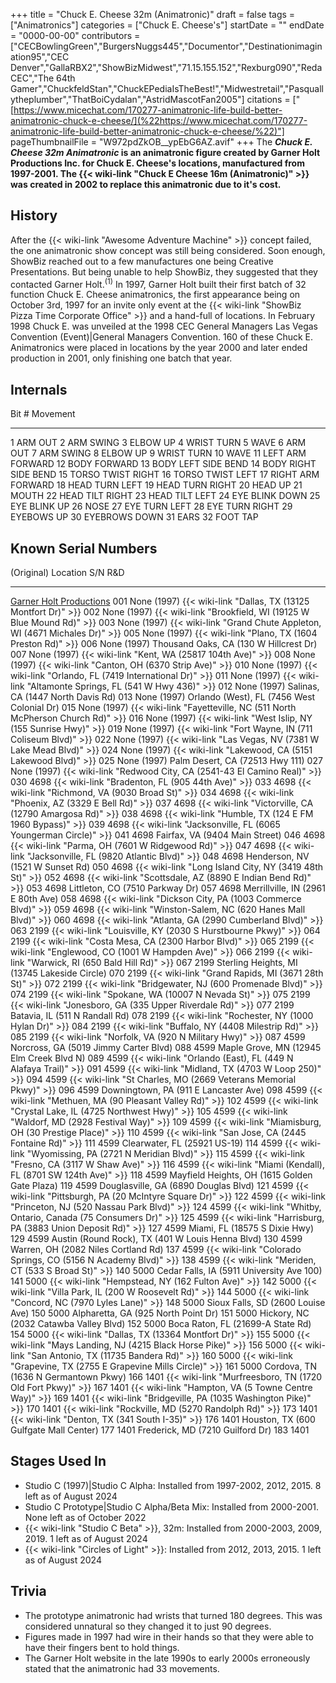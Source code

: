 +++
title = "Chuck E. Cheese 32m (Animatronic)"
draft = false
tags = ["Animatronics"]
categories = ["Chuck E. Cheese's"]
startDate = ""
endDate = "0000-00-00"
contributors = ["CECBowlingGreen","BurgersNuggs445","Documentor","Destinationimagination95","CEC Denver","GallaRBX2","ShowBizMidwest","71.15.155.152","Rexburg090","RedaCEC","The 64th Gamer","ChuckfeldStan","ChuckEPediaIsTheBest!","Midwestretail","Pasquallytheplumber","ThatBoiCydalan","AstridMascotFan2005"]
citations = ["[https://www.micechat.com/170277-animatronic-life-build-better-animatronic-chuck-e-cheese/](%22https://www.micechat.com/170277-animatronic-life-build-better-animatronic-chuck-e-cheese/%22)"]
pageThumbnailFile = "W972pdZkOB__ypEbG6AZ.avif"
+++
The ***Chuck E. Cheese 32m Animatronic* is an animatronic figure created by Garner Holt Productions Inc. for Chuck E. Cheese's locations, manufactured from 1997-2001. The {{< wiki-link "Chuck E Cheese 16m (Animatronic)" >}} was created in 2002 to replace this animatronic due to it's cost.**

## History

After the {{< wiki-link "Awesome Adventure Machine" >}} concept failed, the one animatronic show concept was still being considered. Soon enough, ShowBiz reached out to a few manufactures one being Creative Presentations. But being unable to help ShowBiz, they suggested that they contacted Garner Holt.<sup>(1)</sup>
In 1997, Garner Holt built their first batch of 32 function Chuck E. Cheese animatronics, the first appearance being on October 3rd, 1997 for an invite only event at the {{< wiki-link "ShowBiz Pizza Time Corporate Office" >}} and a hand-full of locations. In February 1998 Chuck E. was unveiled at the 1998 CEC General Managers Las Vegas Convention (Event)|General Managers Convention. 160 of these Chuck E. Animatronics were placed in locations by the year 2000 and later ended production in 2001, only finishing one batch that year.

## Internals

  Bit #   Movement
  -------- ----------------------
  1        ARM OUT
  2        ARM SWING
  3        ELBOW UP
  4        WRIST TURN
  5        WAVE
  6        ARM OUT
  7        ARM SWING
  8        ELBOW UP
  9        WRIST TURN
  10       WAVE
  11       LEFT ARM FORWARD
  12       BODY FORWARD
  13       BODY LEFT SIDE BEND
  14       BODY RIGHT SIDE BEND
  15       TORSO TWIST RIGHT
  16       TORSO TWIST LEFT
  17       RIGHT ARM FORWARD
  18       HEAD TURN LEFT
  19       HEAD TURN RIGHT
  20       HEAD UP
  21       MOUTH
  22       HEAD TILT RIGHT
  23       HEAD TILT LEFT
  24       EYE BLINK DOWN
  25       EYE BLINK UP
  26       NOSE
  27       EYE TURN LEFT
  28       EYE TURN RIGHT
  29       EYEBOWS UP
  30       EYEBROWS DOWN
  31       EARS
  32       FOOT TAP

## Known Serial Numbers

  (Original) Location                                                        S/N   R&D
  -------------------------------------------------------------------------- ----- -------------
  [Garner Holt Productions](http://www.garnerholt.com/)                      001   None (1997)
  {{< wiki-link "Dallas, TX (13125 Montfort Dr)" >}}                     002   None (1997)
  {{< wiki-link "Brookfield, WI (19125 W Blue Mound Rd)" >}}             003   None (1997)
  {{< wiki-link "Grand Chute Appleton, WI (4671 Michales Dr)" >}}        005   None (1997)
  {{< wiki-link "Plano, TX (1604 Preston Rd)" >}}                        006   None (1997)
  Thousand Oaks, CA (130 W Hillcrest Dr)                                     007   None (1997)
  {{< wiki-link "Kent, WA (25817 104th Ave)" >}}                         008   None (1997)
  {{< wiki-link "Canton, OH (6370 Strip Ave)" >}}                        010   None (1997)
  {{< wiki-link "Orlando, FL (7419 International Dr)" >}}                011   None (1997)
  {{< wiki-link "Altamonte Springs, FL (541 W Hwy 436)" >}}              012   None (1997)
  Salinas, CA (1447 North Davis Rd)                                          013   None (1997)
  Orlando (West), FL (7456 West Colonial Dr)                                 015   None (1997)
  {{< wiki-link "Fayetteville, NC (511 North McPherson Church Rd)" >}}   016   None (1997)
  {{< wiki-link "West Islip, NY (155 Sunrise Hwy)" >}}                   019   None (1997)
  {{< wiki-link "Fort Wayne, IN (711 Coliseum Blvd)" >}}                 022   None (1997)
  {{< wiki-link "Las Vegas, NV (7381 W Lake Mead Blvd)" >}}              024   None (1997)
  {{< wiki-link "Lakewood, CA (5151 Lakewood Blvd)" >}}                  025   None (1997)
  Palm Desert, CA (72513 Hwy 111)                                            027   None (1997)
  {{< wiki-link "Redwood City, CA (2541-43 El Camino Real)" >}}          030   4698
  {{< wiki-link "Bradenton, FL (905 44th Ave)" >}}                       033   4698
  {{< wiki-link "Richmond, VA (9030 Broad St)" >}}                       034   4698
  {{< wiki-link "Phoenix, AZ (3329 E Bell Rd)" >}}                       037   4698
  {{< wiki-link "Victorville, CA (12790 Amargosa Rd)" >}}                038   4698
  {{< wiki-link "Humble, TX (124 E FM 1960 Bypass)" >}}                  039   4698
  {{< wiki-link "Jacksonville, FL (6065 Youngerman Circle)" >}}          041   4698
  Fairfax, VA (9404 Main Street)                                             046   4698
  {{< wiki-link "Parma, OH (7601 W Ridgewood Rd)" >}}                    047   4698
  {{< wiki-link "Jacksonville, FL (9820 Atlantic Blvd)" >}}              048   4698
  Henderson, NV (1521 W Sunset Rd)                                           050   4698
  {{< wiki-link "Long Island City, NY (3419 48th St)" >}}                052   4698
  {{< wiki-link "Scottsdale, AZ (8890 E Indian Bend Rd)" >}}             053   4698
  Littleton, CO (7510 Parkway Dr)                                            057   4698
  Merrillville, IN (2961 E 80th Ave)                                         058   4698
  {{< wiki-link "Dickson City, PA (1003 Commerce Blvd)" >}}              059   4698
  {{< wiki-link "Winston-Salem, NC (620 Hanes Mall Blvd)" >}}            060   4698
  {{< wiki-link "Atlanta, GA (2990 Cumberland Blvd)" >}}                 063   2199
  {{< wiki-link "Louisville, KY (2030 S Hurstbourne Pkwy)" >}}           064   2199
  {{< wiki-link "Costa Mesa, CA (2300 Harbor Blvd)" >}}                  065   2199
  {{< wiki-link "Englewood, CO (1001 W Hampden Ave)" >}}                 066   2199
  {{< wiki-link "Warwick, RI (650 Bald Hill Rd)" >}}                     067   2199
  Sterling Heights, MI (13745 Lakeside Circle)                               070   2199
  {{< wiki-link "Grand Rapids, MI (3671 28th St)" >}}                    072   2199
  {{< wiki-link "Bridgewater, NJ (600 Promenade Blvd)" >}}               074   2199
  {{< wiki-link "Spokane, WA (10007 N Nevada St)" >}}                    075   2199
  {{< wiki-link "Jonesboro, GA (335 Upper Riverdale Rd)" >}}             077   2199
  Batavia, IL (511 N Randall Rd)                                             078   2199
  {{< wiki-link "Rochester, NY (1000 Hylan Dr)" >}}                      084   2199
  {{< wiki-link "Buffalo, NY (4408 Milestrip Rd)" >}}                    085   2199
  {{< wiki-link "Norfolk, VA (920 N Military Hwy)" >}}                   087   4599
  Norcross, GA (5019 Jimmy Carter Blvd)                                      088   4599
  Maple Grove, MN (12945 Elm Creek Blvd N)                                   089   4599
  {{< wiki-link "Orlando (East), FL (449 N Alafaya Trail)" >}}           091   4599
  {{< wiki-link "Midland, TX (4703 W Loop 250)" >}}                      094   4599
  {{< wiki-link "St Charles, MO (2669 Veterans Memorial Pkwy)" >}}       096   4599
  Downingtown, PA (911 E Lancaster Ave)                                      098   4599
  {{< wiki-link "Methuen, MA (90 Pleasant Valley Rd)" >}}                102   4599
  {{< wiki-link "Crystal Lake, IL (4725 Northwest Hwy)" >}}              105   4599
  {{< wiki-link "Waldorf, MD (2928 Festival Way)" >}}                    109   4599
  {{< wiki-link "Miamisburg, OH (30 Prestige Place)" >}}                 110   4599
  {{< wiki-link "San Jose, CA (2445 Fontaine Rd)" >}}                    111   4599
  Clearwater, FL (25921 US-19)                                               114   4599
  {{< wiki-link "Wyomissing, PA (2721 N Meridian Blvd)" >}}              115   4599
  {{< wiki-link "Fresno, CA (3117 W Shaw Ave)" >}}                       116   4599
  {{< wiki-link "Miami (Kendall), FL (8701 SW 124th Ave)" >}}            118   4599
  Mayfield Heights, OH (1615 Golden Gate Plaza)                              119   4599
  Douglasville, GA (6890 Douglas Blvd)                                       121   4599
  {{< wiki-link "Pittsburgh, PA (20 McIntyre Square Dr)" >}}             122   4599
  {{< wiki-link "Princeton, NJ (520 Nassau Park Blvd)" >}}               124   4599
  {{< wiki-link "Whitby, Ontario, Canada (75 Consumers Dr)" >}}          125   4599
  {{< wiki-link "Harrisburg, PA (3883 Union Deposit Rd)" >}}             127   4599
  Miami, FL (18575 S Dixie Hwy)                                              129   4599
  Austin (Round Rock), TX (401 W Louis Henna Blvd)                           130   4599
  Warren, OH (2082 Niles Cortland Rd)                                        137   4599
  {{< wiki-link "Colorado Springs, CO (5156 N Academy Blvd)" >}}         138   4599
  {{< wiki-link "Meriden, CT (533 S Broad St)" >}}                       140   5000
  Cedar Falls, IA (5911 University Ave 100)                                  141   5000
  {{< wiki-link "Hempstead, NY (162 Fulton Ave)" >}}                     142   5000
  {{< wiki-link "Villa Park, IL (200 W Roosevelt Rd)" >}}                144   5000
  {{< wiki-link "Concord, NC (7970 Lyles Lane)" >}}                      148   5000
  Sioux Falls, SD (2600 Louise Ave)                                          150   5000
  Alpharetta, GA (925 North Point Dr)                                        151   5000
  Hickory, NC (2032 Catawba Valley Blvd)                                     152   5000
  Boca Raton, FL (21699-A State Rd)                                          154   5000
  {{< wiki-link "Dallas, TX (13364 Montfort Dr)" >}}                     155   5000
  {{< wiki-link "Mays Landing, NJ (4215 Black Horse Pike)" >}}           156   5000
  {{< wiki-link "San Antonio, TX (11735 Bandera Rd)" >}}                 160   5000
  {{< wiki-link "Grapevine, TX (2755 E Grapevine Mills Circle)" >}}      161   5000
  Cordova, TN (1636 N Germantown Pkwy)                                       166   1401
  {{< wiki-link "Murfreesboro, TN (1720 Old Fort Pkwy)" >}}              167   1401
  {{< wiki-link "Hampton, VA (5 Towne Centre Way)" >}}                   169   1401
  {{< wiki-link "Bridgeville, PA (1035 Washington Pike)" >}}             170   1401
  {{< wiki-link "Rockville, MD (5270 Randolph Rd)" >}}                   173   1401
  {{< wiki-link "Denton, TX (341 South I-35)" >}}                        176   1401
  Houston, TX (600 Gulfgate Mall Center)                                     177   1401
  Frederick, MD (7210 Guilford Dr)                                           183   1401

## Stages Used In

- Studio C (1997)|Studio C Alpha: Installed from 1997-2002, 2012, 2015. 8 left as of August 2024
- Studio C Prototype|Studio C Alpha/Beta Mix: Installed from 2000-2001. None left as of October 2022
- {{< wiki-link "Studio C Beta" >}}, 32m: Installed from 2000-2003, 2009, 2019. 1 left as of August 2024
- {{< wiki-link "Circles of Light" >}}: Installed from 2012, 2013, 2015. 1 left as of August 2024

## Trivia

- The prototype animatronic had wrists that turned 180 degrees. This was considered unnatural so they changed it to just 90 degrees.
- Figures made in 1997 had wire in their hands so that they were able to have their fingers bent to hold things.
- The Garner Holt website in the late 1990s to early 2000s erroneously stated that the animatronic had 33 movements.
